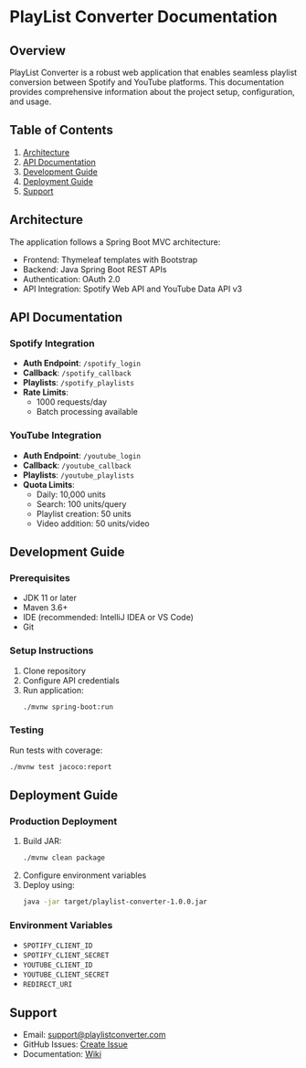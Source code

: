 # PlayList Converter Documentation

## Overview
PlayList Converter is a robust web application that enables seamless playlist conversion between Spotify and YouTube platforms. This documentation provides comprehensive information about the project setup, configuration, and usage.

## Table of Contents
1. [Architecture](#architecture)
2. [API Documentation](#api-documentation)
3. [Development Guide](#development-guide)
4. [Deployment Guide](#deployment-guide)
5. [Support](#support)

## Architecture
The application follows a Spring Boot MVC architecture:
- Frontend: Thymeleaf templates with Bootstrap
- Backend: Java Spring Boot REST APIs
- Authentication: OAuth 2.0
- API Integration: Spotify Web API and YouTube Data API v3

## API Documentation

### Spotify Integration
- **Auth Endpoint**: `/spotify_login`
- **Callback**: `/spotify_callback`
- **Playlists**: `/spotify_playlists`
- **Rate Limits**: 
  - 1000 requests/day
  - Batch processing available

### YouTube Integration
- **Auth Endpoint**: `/youtube_login`
- **Callback**: `/youtube_callback`
- **Playlists**: `/youtube_playlists`
- **Quota Limits**:
  - Daily: 10,000 units
  - Search: 100 units/query
  - Playlist creation: 50 units
  - Video addition: 50 units/video

## Development Guide

### Prerequisites
- JDK 11 or later
- Maven 3.6+
- IDE (recommended: IntelliJ IDEA or VS Code)
- Git

### Setup Instructions
1. Clone repository
2. Configure API credentials
3. Run application:
   ```bash
   ./mvnw spring-boot:run
   ```

### Testing
Run tests with coverage:
```bash
./mvnw test jacoco:report
```

## Deployment Guide

### Production Deployment
1. Build JAR:
   ```bash
   ./mvnw clean package
   ```
2. Configure environment variables
3. Deploy using:
   ```bash
   java -jar target/playlist-converter-1.0.0.jar
   ```

### Environment Variables
- `SPOTIFY_CLIENT_ID`
- `SPOTIFY_CLIENT_SECRET`
- `YOUTUBE_CLIENT_ID`
- `YOUTUBE_CLIENT_SECRET`
- `REDIRECT_URI`

## Support
- Email: support@playlistconverter.com
- GitHub Issues: [Create Issue](https://github.com/yourusername/PlaylistConverter/issues)
- Documentation: [Wiki]([https://github.com/yourusername/PlaylistConverter/wiki](https://github.com/tejuiceB/PlaylistConverter/wiki))

